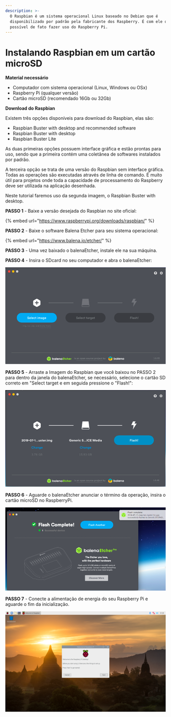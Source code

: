 ```yaml
---
description: >-
  O Raspbian é um sistema operacional Linux baseado no Debian que é
  disponibilizado por padrão pela fabricante dos Raspberry. É com ele que será
  possível de fato fazer uso do Raspberry Pi.
---
```


# Instalando Raspbian em um cartão microSD

**Material necessário**

* Computador com sistema operacional \(Linux, Windows ou OSx\)
* Raspberry Pi \(qualquer versão\)
* Cartão microSD \(recomendado 16Gb ou 32Gb\)

**Download do Raspbian**

Existem três opções disponíveis para download do Raspbian, elas são:

* Raspbian Buster with desktop and recommended software
* Raspbian Buster with desktop
* Raspbian Buster Lite

As duas primeiras opções possuem interface gráfica e estão prontas para uso, sendo que a primeira contém uma coletânea de softwares instalados por padrão.

A terceira opção se trata de uma versão do Raspbian sem interface gráfica. Todas as operações são executadas através de linha de comando. É muito útil para projetos onde toda a capacidade de processamento do Raspberry deve ser utilizada na aplicação desenhada.

Neste tutorial faremos uso da segunda imagem, o Raspbian Buster with desktop.

**PASSO 1** - Baixe a versão desejada do Raspbian no site oficial:

{% embed url="https://www.raspberrypi.org/downloads/raspbian/" %}

**PASSO 2** - Baixe o software Balena Etcher para seu sistema operacional:

{% embed url="https://www.balena.io/etcher/" %}

**PASSO 3** - Uma vez baixado o balenaEtcher, instale ele na sua máquina.

**PASSO 4** - Insira o SDcard no seu computador e abra o balenaEtcher:

![balenaEtcher](../../../.gitbook/assets/captura-de-tela-2019-08-11-a-s-22.38.07.png)

**PASSO 5** - Arraste a Imagem do Raspbian que você baixou no PASSO 2 para dentro da janela do balenaEtcher, se necessário, selecione o cartão SD correto em "Select target e em seguida pressione o "Flash!":

![Gravando imagem do Raspbian no cart&#xE3;o microSD](../../../.gitbook/assets/captura-de-tela-2019-08-11-a-s-22.53.17.png)

**PASSO 6** - Aguarde o balenaEtcher anunciar o término da operação, insira o cartão microSD no RaspberryPi.

![](../../../.gitbook/assets/captura-de-tela-2019-08-11-a-s-23.00.50.png)

**PASSO 7** -  Conecte a alimentação de energia do seu Raspberry Pi e aguarde o fim da inicialização.

![Desktop do Raspbian Buster](../../../.gitbook/assets/2019-07-10-012934_1680x1050_scrot.png)

